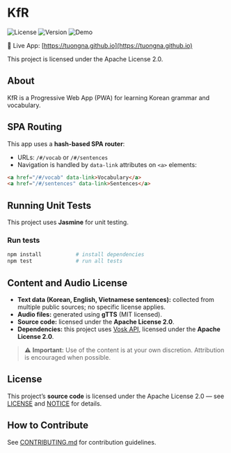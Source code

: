 # KfR

![License](https://img.shields.io/badge/license-Apache%202.0-blue.svg)
![Version](https://img.shields.io/badge/version-0.0.1-lightgrey.svg)
![Demo](https://img.shields.io/badge/demo-live-brightgreen)

🔗 Live App: [https://tuongna.github.io](https://tuongna.github.io)

This project is licensed under the Apache License 2.0.

## About

KfR is a Progressive Web App (PWA) for learning Korean grammar and vocabulary.

## SPA Routing

This app uses a **hash-based SPA router**:

- URLs: `/#/vocab` or `/#/sentences`
- Navigation is handled by `data-link` attributes on `<a>` elements:

```html
<a href="/#/vocab" data-link>Vocabulary</a>
<a href="/#/sentences" data-link>Sentences</a>
```

## Running Unit Tests

This project uses **Jasmine** for unit testing.

### Run tests

```bash
npm install           # install dependencies
npm test              # run all tests
```

## Content and Audio License

- **Text data (Korean, English, Vietnamese sentences):** collected from multiple public sources; no specific license applies.
- **Audio files:** generated using **gTTS** (MIT licensed).
- **Source code:** licensed under the **Apache License 2.0**.
- **Dependencies:** this project uses [Vosk API](https://github.com/alphacep/vosk-api), licensed under the **Apache License 2.0**.

> ⚠ **Important:** Use of the content is at your own discretion. Attribution is encouraged when possible.

## License

This project’s **source code** is licensed under the Apache License 2.0 — see [LICENSE](LICENSE) and [NOTICE](NOTICE) for details.

## How to Contribute

See [CONTRIBUTING.md](CONTRIBUTING.md) for contribution guidelines.
